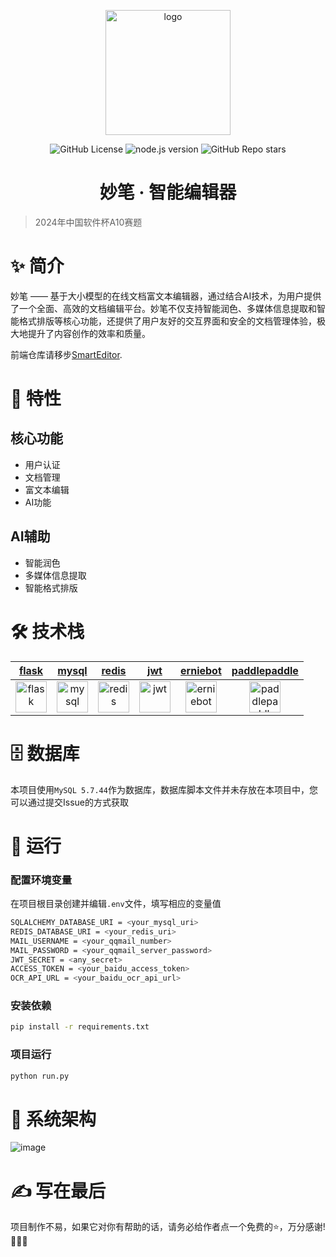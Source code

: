 <div align="center">
    <p align="center">
        <img src="https://github.com/user-attachments/assets/a03b2461-b038-4c51-9b30-281987c540be" alt="logo" width="200" />
    </p>
    
![GitHub License](https://img.shields.io/github/license/electronic-pig/SmartEditor_backend)
![node.js version](https://img.shields.io/badge/nodejs-18+-orange.svg)
![GitHub Repo stars](https://img.shields.io/github/stars/electronic-pig/SmartEditor_backend)

<h1 align="center">妙笔 · 智能编辑器</h1>
</div>

> 2024年中国软件杯A10赛题

# ✨ 简介

妙笔 —— 基于大小模型的在线文档富文本编辑器，通过结合AI技术，为用户提供了一个全面、高效的文档编辑平台。妙笔不仅支持智能润色、多媒体信息提取和智能格式排版等核心功能，还提供了用户友好的交互界面和安全的文档管理体验，极大地提升了内容创作的效率和质量。

前端仓库请移步[SmartEditor](https://github.com/electronic-pig/SmartEditor).

# 🎉 特性

## 核心功能

- 用户认证
- 文档管理
- 富文本编辑
- AI功能
  
## AI辅助

- 智能润色
- 多媒体信息提取
- 智能格式排版

# 🛠 技术栈

| [flask](https://flask.palletsprojects.com/en/3.0.x/) | [mysql](https://www.mysql.com/cn/) | [redis](https://redis.io/) | [jwt](https://jwt.io/) | [erniebot](https://ernie-bot-agent.readthedocs.io/zh-cn/stable/) | [paddlepaddle](https://aistudio.baidu.com/overview) |
|:---:|:---:|:---:|:---:|:---:|:---:|
| [<img src="https://github.com/user-attachments/assets/e1ff55a9-f0ff-475d-8aef-82389bc5ebcc" alt="flask" height="50px"/>](https://flask.palletsprojects.com/en/3.0.x/) | [<img src="https://github.com/user-attachments/assets/55d8be2b-18bb-4092-b557-fea3e8a7eef1" alt="mysql" height="50px"/>](https://www.mysql.com/cn/) | [<img src="https://github.com/user-attachments/assets/1e7eeaea-677e-4c46-a1fc-977a70857d89" alt="redis" height="50px"/>](https://redis.io/) | [<img src="https://github.com/user-attachments/assets/7ba63fb8-835e-4f28-8cf9-16e51b07127e" alt="jwt" height="50px"/>](https://jwt.io/) | [<img src="https://github.com/user-attachments/assets/81a50ba6-eeae-48bf-9663-94284b9b3c4d" alt="erniebot" height="50px"/>](https://ernie-bot-agent.readthedocs.io/zh-cn/stable/) | [<img src="https://github.com/user-attachments/assets/93a555e1-83d0-4d0d-8042-1353aea65e97" alt="paddlepaddle" height="50px"/>](https://aistudio.baidu.com/overview) |

# 🗄️ 数据库
本项目使用`MySQL 5.7.44`作为数据库，数据库脚本文件并未存放在本项目中，您可以通过提交Issue的方式获取

# 🚀 运行
### 配置环境变量
在项目根目录创建并编辑`.env`文件，填写相应的变量值
```bash
SQLALCHEMY_DATABASE_URI = <your_mysql_uri>
REDIS_DATABASE_URI = <your_redis_uri>
MAIL_USERNAME = <your_qqmail_number>
MAIL_PASSWORD = <your_qqmail_server_password>
JWT_SECRET = <any_secret>
ACCESS_TOKEN = <your_baidu_access_token>
OCR_API_URL = <your_baidu_ocr_api_url>
```
### 安装依赖
```sh
pip install -r requirements.txt
```
### 项目运行
```sh
python run.py
```
# 🧩 系统架构
![image](https://github.com/user-attachments/assets/cdf5d549-6873-407c-bc39-3884f3a0a930)

# ✍ 写在最后
项目制作不易，如果它对你有帮助的话，请务必给作者点一个免费的⭐，万分感谢!🙏🙏🙏
